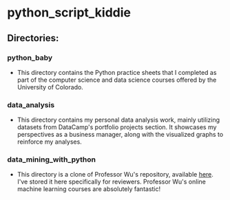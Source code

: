 # python_script_kiddie

## Directories:
### python_baby
- This directory contains the Python practice sheets that I completed as part of the computer science and data science courses offered by the University of Colorado.
### data_analysis
- This directory contains my personal data analysis work, mainly utilizing datasets from DataCamp's portfolio projects section. It showcases my perspectives as a business manager, along with the visualized graphs to reinforce my analyses.

### data_mining_with_python
- This directory is a clone of Professor Wu's repository, available [here](https://github.com/diwucub/Data-Mining-with-Python). I've stored it here specifically for reviewers. Professor Wu's online machine learning courses are absolutely fantastic!